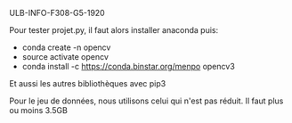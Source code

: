ULB-INFO-F308-G5-1920

Pour tester projet.py, il faut alors installer anaconda puis:

- conda create -n opencv
- source activate opencv
- conda install -c https://conda.binstar.org/menpo opencv3

Et aussi les autres bibliothèques avec pip3

Pour le jeu de données, nous utilisons celui qui n'est pas réduit.
Il faut plus ou moins 3.5GB
